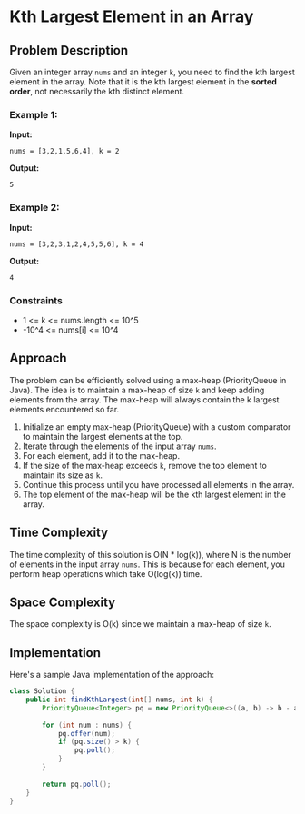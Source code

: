 # Kth Largest Element in an Array

## Problem Description

Given an integer array `nums` and an integer `k`, you need to find the kth largest element in the array. Note that it is the kth largest element in the **sorted order**, not necessarily the kth distinct element.

### Example 1:

**Input:**

`nums = [3,2,1,5,6,4], k = 2`

**Output:**

`5`

### Example 2:

**Input:**

`nums = [3,2,3,1,2,4,5,5,6], k = 4`

**Output:**

`4`

### Constraints

- 1 <= k <= nums.length <= 10^5
- -10^4 <= nums[i] <= 10^4

## Approach

The problem can be efficiently solved using a max-heap (PriorityQueue in Java). The idea is to maintain a max-heap of size `k` and keep adding elements from the array. The max-heap will always contain the k largest elements encountered so far.

1. Initialize an empty max-heap (PriorityQueue) with a custom comparator to maintain the largest elements at the top.
2. Iterate through the elements of the input array `nums`.
3. For each element, add it to the max-heap.
4. If the size of the max-heap exceeds `k`, remove the top element to maintain its size as `k`.
5. Continue this process until you have processed all elements in the array.
6. The top element of the max-heap will be the kth largest element in the array.

## Time Complexity

The time complexity of this solution is O(N * log(k)), where N is the number of elements in the input array `nums`. This is because for each element, you perform heap operations which take O(log(k)) time.

## Space Complexity

The space complexity is O(k) since we maintain a max-heap of size `k`.

## Implementation

Here's a sample Java implementation of the approach:

```java
class Solution {
    public int findKthLargest(int[] nums, int k) {
        PriorityQueue<Integer> pq = new PriorityQueue<>((a, b) -> b - a);
        
        for (int num : nums) {
            pq.offer(num);
            if (pq.size() > k) {
                pq.poll();
            }
        }
        
        return pq.poll();
    }
}

